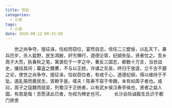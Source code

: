 ```yaml
---
title: 书后
categories:
  - 小说
tags:
  - 小说
date: 2016-08-12 09:32:50
---
```

　　世之尚争夺，擅征诛，怙权而窃位，宴然自恣，信任二三嬖佞，以乱天下，暴兵历岁，杀人盈野，民生凋敝，奸宄横行，道德沦胥，纪纲失坠，贤者忧之。吾乡周子大荒，执春秋之笔，寓褒贬于一字之中，著反三国志，都数十万言，当世战史，攘括其间；纂盗之魏曹，不与以正统，诈谲之东吴，终归于放逐，立千古不磨之论，使世之尚争夺，擅征诛，怙权窃位者，有戒于心，道德纪纲，得以维持于不坠，遏乱萌而奠民生，胥赖乎是。嗟夫！陈寿不容于帝魏，未有如周子者也。或曰，周子之寇魏而屈吴，列蜀汉于正统者，以有武乡侯汉寿亭侯也，贤者之益人国，有若是哉！吾愿读此已者，勿视为稗史也可。
　　长沙会际诚毅生氏识于都门旅舍